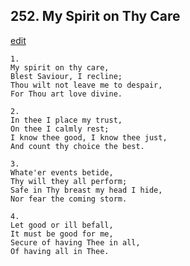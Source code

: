 
## 252.  My Spirit on Thy Care
[edit](https://docs.google.com/document/d/1xrmDW6yYE4Z29jNp9AJwl31aosWQk8GE/edit?mode=html)




    1.
    My spirit on thy care, 
    Blest Saviour, I recline; 
    Thou wilt not leave me to despair, 
    For Thou art love divine. 

    2.
    In thee I place my trust, 
    On thee I calmly rest; 
    I know thee good, I know thee just, 
    And count thy choice the best. 

    3.
    Whate'er events betide, 
    Thy will they all perform; 
    Safe in Thy breast my head I hide, 
    Nor fear the coming storm. 

    4.
    Let good or ill befall, 
    It must be good for me, 
    Secure of having Thee in all, 
    Of having all in Thee.

